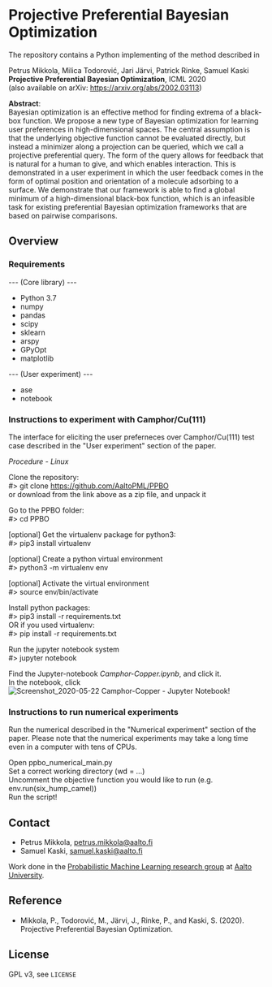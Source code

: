 Projective Preferential Bayesian Optimization
==============================================

The repository contains a Python implementing of the method described in

Petrus Mikkola, Milica Todorović, Jari Järvi, Patrick Rinke, Samuel Kaski  
**Projective Preferential Bayesian Optimization**,  ICML 2020  
(also available on arXiv: https://arxiv.org/abs/2002.03113)

**Abstract**:  
Bayesian optimization is an effective method for finding extrema of a black-box function. We propose a new type of Bayesian optimization for learning user preferences in high-dimensional spaces. The central assumption is that the underlying objective function cannot be evaluated directly, but instead a minimizer along a projection can be queried, which we call a projective preferential query. The form of the query allows for feedback that is natural for a human to give, and which enables interaction. This is demonstrated in a user experiment in which the user feedback comes in the form of optimal position and orientation of a molecule adsorbing to a surface. We demonstrate that our framework is able to find a global minimum of a high-dimensional black-box function, which is an infeasible task for existing preferential Bayesian optimization frameworks that are based on pairwise comparisons.


## Overview


### Requirements
--- (Core library) ---
 * Python 3.7
 * numpy
 * pandas
 * scipy
 * sklearn
 * arspy
 * GPyOpt
 * matplotlib 
 
--- (User experiment) ---
 * ase
 * notebook

### Instructions to experiment with Camphor/Cu(111)
The interface for eliciting the user preferneces over Camphor/Cu(111) test case described in the "User experiment" section of the paper. 

*Procedure - Linux*

Clone the repository: <br />
#> git clone https://github.com/AaltoPML/PPBO <br />
or download from the link above as a zip file, and unpack it

Go to the PPBO folder: <br />
#> cd PPBO

[optional] Get the virtualenv package for python3: <br />
#> pip3 install virtualenv

[optional] Create a python virtual environment <br />
#> python3 -m virtualenv env

[optional] Activate the virtual environment <br />
#> source env/bin/activate

Install python packages: <br />
#> pip3 install -r requirements.txt <br />
OR if you used virtualenv: <br />
#> pip install -r requirements.txt

Run the jupyter notebook system <br />
#> jupyter notebook

Find the Jupyter-notebook *Camphor-Copper.ipynb*, and click it.<br />
In the notebook, click ![Screenshot_2020-05-22 Camphor-Copper - Jupyter Notebook](https://user-images.githubusercontent.com/57790862/82723533-47d17600-9cd8-11ea-9978-46f4551af440.png)!

### Instructions to run numerical experiments
Run the numerical described in the "Numerical experiment" section of the paper. Please note that the numerical experiments may take a long time even in a computer with tens of CPUs.<br />

Open ppbo_numerical_main.py<br />
Set a correct working directory (wd = ...)<br />
Uncomment the objective function you would like to run (e.g. env.run(six_hump_camel))<br />
Run the script!<br />

## Contact

 * Petrus Mikkola, petrus.mikkola@aalto.fi
 * Samuel Kaski, samuel.kaski@aalto.fi


Work done in the [Probabilistic Machine Learning research group](https://research.cs.aalto.fi/pml/) at [Aalto University](https://www.aalto.fi/fi).


## Reference

 * Mikkola, P., Todorović, M., Järvi, J., Rinke, P., and Kaski, S. (2020). Projective Preferential Bayesian Optimization.


## License

GPL v3, see `LICENSE`

